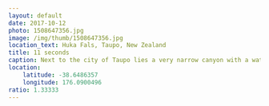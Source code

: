 ```yaml
---
layout: default
date: 2017-10-12
photo: 1508647356.jpg
image: /img/thumb/1508647356.jpg
location_text: Huka Fals, Taupo, New Zealand
title: 11 seconds
caption: Next to the city of Taupo lies a very narrow canyon with a waterfall that delivers a HUGE amount of water. There is so much water pressure that it could fill an entire Olympic swimming pool in only 11 seconds!
location:
    latitude: -38.6486357
    longitude: 176.0900496
ratio: 1.33333
---
```


